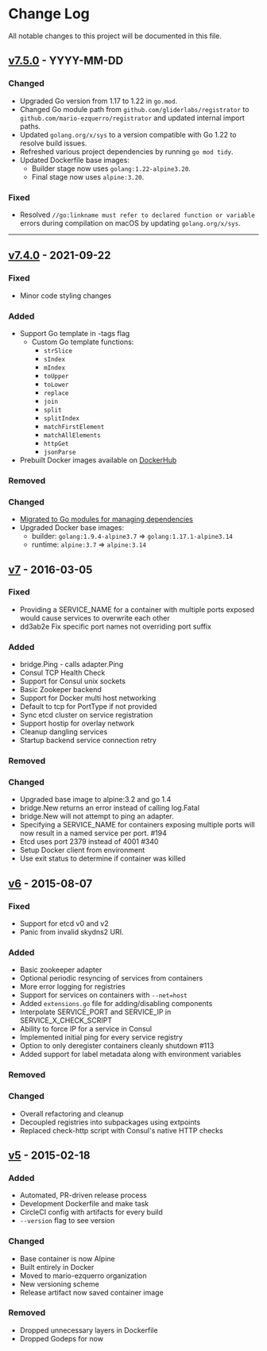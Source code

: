 # Change Log
All notable changes to this project will be documented in this file.

## [v7.5.0](https://github.com/mario-ezquerro/registrator/compare/v7.4.0...v7.5.0) - YYYY-MM-DD
### Changed
- Upgraded Go version from 1.17 to 1.22 in `go.mod`.
- Changed Go module path from `github.com/gliderlabs/registrator` to `github.com/mario-ezquerro/registrator` and updated internal import paths.
- Updated `golang.org/x/sys` to a version compatible with Go 1.22 to resolve build issues.
- Refreshed various project dependencies by running `go mod tidy`.
- Updated Dockerfile base images:
    - Builder stage now uses `golang:1.22-alpine3.20`.
    - Final stage now uses `alpine:3.20`.

### Fixed
- Resolved `//go:linkname must refer to declared function or variable` errors during compilation on macOS by updating `golang.org/x/sys`.

---

## [v7.4.0]() - 2021-09-22
### Fixed
- Minor code styling changes

### Added
- Support Go template in -tags flag
    - Custom Go template functions:
        - `strSlice`
        - `sIndex`
        - `mIndex`
        - `toUpper`
        - `toLower`
        - `replace`
        - `join`
        - `split`
        - `splitIndex`
        - `matchFirstElement`
        - `matchAllElements`
        - `httpGet`
        - `jsonParse`
- Prebuilt Docker images available on [DockerHub](https://hub.docker.com/r/psyhomb/registrator/tags)

### Removed

### Changed
- [Migrated to Go modules for managing dependencies](https://go.dev/blog/migrating-to-go-modules)
- Upgraded Docker base images:
    - builder: `golang:1.9.4-alpine3.7` => `golang:1.17.1-alpine3.14`
    - runtime: `alpine:3.7` => `alpine:3.14`

## [v7] - 2016-03-05
### Fixed
- Providing a SERVICE_NAME for a container with multiple ports exposed would cause services to overwrite each other
- dd3ab2e Fix specific port names not overriding port suffix

### Added
- bridge.Ping - calls adapter.Ping
- Consul TCP Health Check
- Support for Consul unix sockets
- Basic Zookeper backend
- Support for Docker multi host networking
- Default to tcp for PortType if not provided
- Sync etcd cluster on service registration
- Support hostip for overlay network
- Cleanup dangling services
- Startup backend service connection retry

### Removed

### Changed
- Upgraded base image to alpine:3.2 and go 1.4
- bridge.New returns an error instead of calling log.Fatal
- bridge.New will not attempt to ping an adapter.
- Specifying a SERVICE_NAME for containers exposing multiple ports will now result in a named service per port. #194
- Etcd uses port 2379 instead of 4001 #340
- Setup Docker client from environment
- Use exit status to determine if container was killed

## [v6] - 2015-08-07
### Fixed
- Support for etcd v0 and v2
- Panic from invalid skydns2 URI.

### Added
- Basic zookeeper adapter
- Optional periodic resyncing of services from containers
- More error logging for registries
- Support for services on containers with `--net=host`
- Added `extensions.go` file for adding/disabling components
- Interpolate SERVICE_PORT and SERVICE_IP in SERVICE_X_CHECK_SCRIPT
- Ability to force IP for a service in Consul
- Implemented initial ping for every service registry
- Option to only deregister containers cleanly shutdown #113
- Added support for label metadata along with environment variables

### Removed

### Changed
- Overall refactoring and cleanup
- Decoupled registries into subpackages using extpoints
- Replaced check-http script with Consul's native HTTP checks


## [v5] - 2015-02-18
### Added
- Automated, PR-driven release process
- Development Dockerfile and make task
- CircleCI config with artifacts for every build
- `--version` flag to see version

### Changed
- Base container is now Alpine
- Built entirely in Docker
- Moved to mario-ezquerro organization
- New versioning scheme
- Release artifact now saved container image

### Removed
- Dropped unnecessary layers in Dockerfile
- Dropped Godeps for now


[unreleased]: https://github.com/mario-ezquerro/registrator/compare/v7.5.0...HEAD
[v7.4.0]: https://github.com/marioezquerro/registrator/compare/v7...v7.4.0 
[v7]: https://github.com/marioezquerro/registrator/compare/v6...v7 
[v6]: https://github.com/marioezquerro/registrator/compare/v5...v6 
[v5]: https://github.com/marioezquerro/registrator/compare/v0.4.0...v5
